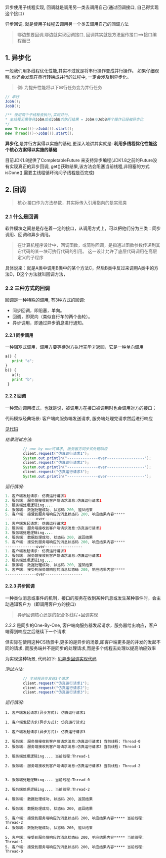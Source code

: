 
 异步使用子线程实现, 回调就是调用另一类去调用自己(通过回调接口, 自己得实现这个接口)

 异步回调, 就是使用子线程去调用另一个类去调用自己的回调方法

> 哪边想要回调,哪边就实现回调接口, 回调其实就是方法里传接口==>接口编程而已 




## 1. 异步化
 一般我们用多线程优化性能,其实不过就是将串行操作变成并行操作。
 如果仔细观察, 你还会发现在串行转换成并行的过程中, 一定会涉及到异步化。


 > 例: 为提升性能将以下串行任务变为并行任务
 ```java
 // 串行
JobA();
JobB();

/** 使用两个子线程去执行,实现并行。
* 主线程无需等待JobA或者JobB的执行结果 = JobA与JobB两个操作已经被异步化
*/
new Thread(()->JobA()).start();
new Thread(()->JobB()).start();
 ```

**异步化**,是并行方案得以实施的基础,更深入地讲其实就是: **利用多线程优化性能这个核心方案得以实施的基础**

目前JDK1.8提供了CompletableFuture 来支持异步编程(JDK1.8之前的Future没有实现真正的异步回调,
get()获取结果,该方法会阻塞当前线程,非阻塞的方式isDone(),需要主线程循环询问子线程是否完成) 

 ## 2. 回调
 >核心:接口作为方法参数，其实际传入引用指向的是实现类


 ### 2.1 什么是回调
 软件模块之间总是存在着一定的接口，从调用方式上，可以把他们分为三类：同步调用、回调和异步调用。

 >在计算机程序设计中，回调函数，或简称回调，是指通过函数参数传递到其它代码的某一块可执行代码的引用。
 >这一设计允许了底层代码调用在高层定义的子程序

 具体说来：就是A类中调用B类中的某个方法C，然后B类中反过来调用A类中的方法D，D这个方法就叫回调方法，

 ### 2.2 三种方式的回调
 回调是一种特殊的调用, 有3种方式的回调:

 - 同步回调，即阻塞，单向。
 - 回调，即双向（类似自行车的两个齿轮）。
 - 异步调用，即通过异步消息进行通知。

 #### 2.2.1 同步调用
 一种阻塞式调用，调用方要等待对方执行完毕才返回，它是一种单向调用
 ```python
 a() {
    print "a";
 }
 b() {
    a();
    print "b";
  }
 ```

 #### 2.2.2 回调
 一种双向调用模式，也就是说，被调用方在接口被调用时也会调用对方的接口；

 代码模拟经典场景:  客户端向服务端发送请求, 服务端处理完请求然后进行响应

 [见代码](./src/main/java/CH01/回调/SYNC_CS/CallBack.java)

*结果测试方法:*

```java
        // one-by-one式请求, 服务器方同步式处理响应
        client.request("仿真运行请求1");
        System.out.println("--------------over-----------------");
        client.request("仿真运行请求2");
        System.out.println("--------------over-----------------");
        client.request("仿真运行请求3");
        System.out.println("--------------over-----------------");
```

*运行情况:*

```java
1. 客户端发起请求: 仿真运行请求1
2. 服务端: 服务端接收到客户端请求消息:仿真运行请求1
3. 服务端处理逻辑ing....
4. 服务端: 数据处理成功, 状态码 200, 返回结果
5. 客户端: 接受到服务端响应的消息状态码 200, 响应结果内容*****
--------------over-----------------
1. 客户端发起请求: 仿真运行请求2
2. 服务端: 服务端接收到客户端请求消息:仿真运行请求2
3. 服务端处理逻辑ing....
4. 服务端: 数据处理成功, 状态码 200, 返回结果
5. 客户端: 接受到服务端响应的消息状态码 200, 响应结果内容*****
--------------over-----------------
1. 客户端发起请求: 仿真运行请求3
2. 服务端: 服务端接收到客户端请求消息:仿真运行请求3
3. 服务端处理逻辑ing....
4. 服务端: 数据处理成功, 状态码 200, 返回结果
5. 客户端: 接受到服务端响应的消息状态码 200, 响应结果内容*****
--------------over-----------------
```





 #### 2.2.3 异步回调
 一种类似消息或事件的机制，接口的服务在收到某种讯息或发生某种事件时，会主动通知客户方（即调用客户方的接口)

 >异步回调核心还是的配合多线程+回调实现

 2.2.2 是同步的One-By-One, 客户端向服务器发起请求，服务器给出响应，客户端得到响应之后继续下一个请求

但实际在使用这种CS场景中,更多的是异步的场景,即客户端更多是的并发的发起不同的请求, 而服务端并不是同步的处理请求,而是多个线程去处理以提高响应效率

为实现这种场景, 代码如下:  [见异步回调实现代码](./src/main/java/CH01/回调/ASYNC_CS/CallBack.java)

*测试方法:*

```java
        // 主线程异步发送3个请求
        client.request("仿真运行请求1");
        client.request("仿真运行请求2");
        client.request("仿真运行请求3");
```

*运行情况:*

```
1. 客户端发起请求(异步方式): 仿真运行请求1

1. 客户端发起请求(异步方式): 仿真运行请求2

1. 客户端发起请求(异步方式): 仿真运行请求3

2. 服务端: 服务端接收到客户端请求消息:仿真运行请求1 当前线程: Thread-0
2. 服务端: 服务端接收到客户端请求消息:仿真运行请求2 当前线程: Thread-1

3. 服务端处理逻辑ing.... 当前线程:Thread-1

2. 服务端: 服务端接收到客户端请求消息:仿真运行请求3 当前线程: Thread-2


3. 服务端处理逻辑ing.... 当前线程:Thread-0

3. 服务端处理逻辑ing.... 当前线程:Thread-2

4. 服务端: 数据处理成功, 状态码 200, 返回结果

4. 服务端: 数据处理成功, 状态码 200, 返回结果

5. 客户端: 接受到服务端响应的消息状态码 200, 响应结果内容***** 当前线程: Thread-2
4. 服务端: 数据处理成功, 状态码 200, 返回结果

5. 客户端: 接受到服务端响应的消息状态码 200, 响应结果内容***** 当前线程: Thread-1
5. 客户端: 接受到服务端响应的消息状态码 200, 响应结果内容***** 当前线程: Thread-0
```

 

 
